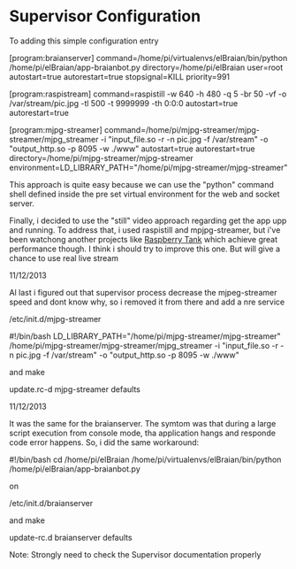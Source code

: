 Supervisor Configuration
========================

To adding this simple configuration entry

[program:braianserver]
command=/home/pi/virtualenvs/elBraian/bin/python /home/pi/elBraian/app-braianbot.py
directory=/home/pi/elBraian
user=root
autostart=true
autorestart=true
stopsignal=KILL
priority=991


[program:raspistream]
command=raspistill -w 640 -h 480 -q 5 -br 50 -vf -o /var/stream/pic.jpg -tl 500 -t 9999999 -th 0:0:0
autostart=true
autorestart=true

[program:mjpg-streamer]
command=/home/pi/mjpg-streamer/mjpg-streamer/mjpg_streamer -i "input_file.so -r -n pic.jpg -f /var/stream" -o "output_http.so -p 8095 -w ./www"
autostart=true
autorestart=true
directory=/home/pi/mjpg-streamer/mjpg-streamer
environment=LD_LIBRARY_PATH="/home/pi/mjpg-streamer/mjpg-streamer"	


This approach is quite easy because we can use the "python" command shell defined inside the pre set virtual environment for the web and socket server.

Finally, i decided to use the "still" video approach regarding get the app upp and running. To address that, i used raspistill and mpjpg-streamer, but i've been watchong another projects like [Raspberry Tank](http://raspberrytank.ianrenton.com/) which achieve great performance though. I think i should try to improve this one. But will give a chance to use real live stream



11/12/2013

Al last i figured out that supervisor process decrease the mjpeg-streamer speed and dont know why, so i removed it from there and add a nre service

/etc/init.d/mjpg-streamer

#!/bin/bash
LD_LIBRARY_PATH="/home/pi/mjpg-streamer/mjpg-streamer" /home/pi/mjpg-streamer/mjpg-streamer/mjpg_streamer -i "input_file.so -r -n pic.jpg -f /var/stream" -o "output_http.so -p 8095 -w ./www"

and make

update.rc-d mjpg-streamer defaults

11/12/2013

It was the same for the braianserver. The symtom was that during a large script execution from console mode, tha application hangs and responde code error happens. 
So, i did the same workaround:

#!/bin/bash
cd /home/pi/elBraian
/home/pi/virtualenvs/elBraian/bin/python /home/pi/elBraian/app-braianbot.py

on 

/etc/init.d/braianserver

and make

update-rc.d braianserver defaults


Note: Strongly need to check the Supervisor documentation properly


